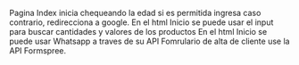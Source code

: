 Pagina Index inicia chequeando la edad si es permitida ingresa caso contrario, redirecciona a google.
En el html Inicio se puede usar el input para buscar cantidades y valores de los productos 
En el html Inicio se puede usar Whatsapp a traves de su API 
Fomrulario de alta de cliente use la API Formspree.

